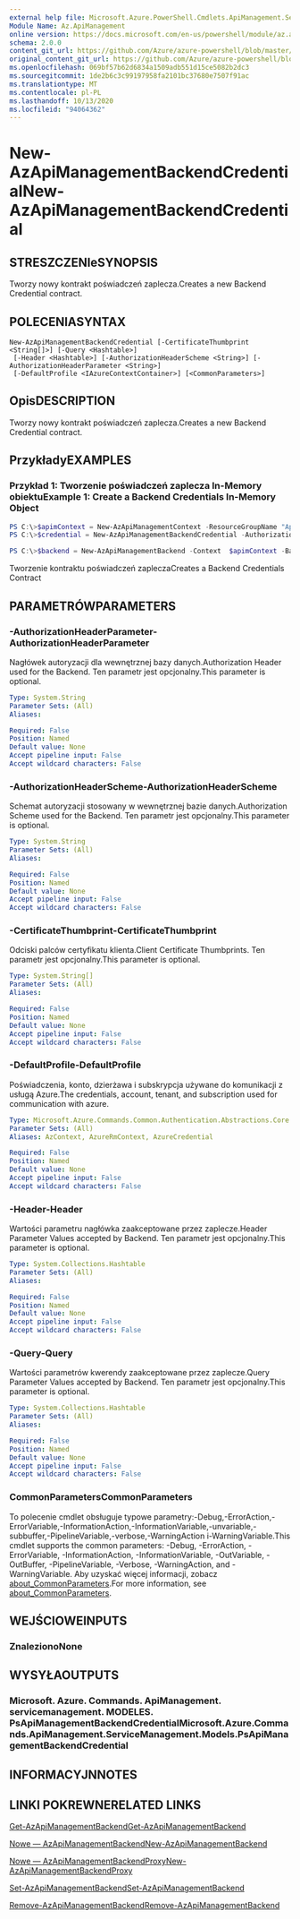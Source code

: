 ```yaml
---
external help file: Microsoft.Azure.PowerShell.Cmdlets.ApiManagement.ServiceManagement.dll-Help.xml
Module Name: Az.ApiManagement
online version: https://docs.microsoft.com/en-us/powershell/module/az.apimanagement/new-azapimanagementbackendcredential
schema: 2.0.0
content_git_url: https://github.com/Azure/azure-powershell/blob/master/src/ApiManagement/ApiManagement/help/New-AzApiManagementBackendCredential.md
original_content_git_url: https://github.com/Azure/azure-powershell/blob/master/src/ApiManagement/ApiManagement/help/New-AzApiManagementBackendCredential.md
ms.openlocfilehash: 069bf57b62d6834a1509adb551d15ce5082b2dc3
ms.sourcegitcommit: 1de2b6c3c99197958fa2101bc37680e7507f91ac
ms.translationtype: MT
ms.contentlocale: pl-PL
ms.lasthandoff: 10/13/2020
ms.locfileid: "94064362"
---
```

# <span data-ttu-id="efc1a-101">New-AzApiManagementBackendCredential</span><span class="sxs-lookup"><span data-stu-id="efc1a-101">New-AzApiManagementBackendCredential</span></span>

## <span data-ttu-id="efc1a-102">STRESZCZENIe</span><span class="sxs-lookup"><span data-stu-id="efc1a-102">SYNOPSIS</span></span>
<span data-ttu-id="efc1a-103">Tworzy nowy kontrakt poświadczeń zaplecza.</span><span class="sxs-lookup"><span data-stu-id="efc1a-103">Creates a new Backend Credential contract.</span></span>

## <span data-ttu-id="efc1a-104">POLECENIA</span><span class="sxs-lookup"><span data-stu-id="efc1a-104">SYNTAX</span></span>

```
New-AzApiManagementBackendCredential [-CertificateThumbprint <String[]>] [-Query <Hashtable>]
 [-Header <Hashtable>] [-AuthorizationHeaderScheme <String>] [-AuthorizationHeaderParameter <String>]
 [-DefaultProfile <IAzureContextContainer>] [<CommonParameters>]
```

## <span data-ttu-id="efc1a-105">Opis</span><span class="sxs-lookup"><span data-stu-id="efc1a-105">DESCRIPTION</span></span>
<span data-ttu-id="efc1a-106">Tworzy nowy kontrakt poświadczeń zaplecza.</span><span class="sxs-lookup"><span data-stu-id="efc1a-106">Creates a new Backend Credential contract.</span></span>

## <span data-ttu-id="efc1a-107">Przykłady</span><span class="sxs-lookup"><span data-stu-id="efc1a-107">EXAMPLES</span></span>

### <span data-ttu-id="efc1a-108">Przykład 1: Tworzenie poświadczeń zaplecza In-Memory obiektu</span><span class="sxs-lookup"><span data-stu-id="efc1a-108">Example 1: Create a Backend Credentials In-Memory Object</span></span>
```powershell
PS C:\>$apimContext = New-AzApiManagementContext -ResourceGroupName "Api-Default-WestUS" -ServiceName "contoso"
PS C:\>$credential = New-AzApiManagementBackendCredential -AuthorizationHeaderScheme basic -AuthorizationHeaderParameter opensesame -Query @{"sv" = @('xx', 'bb'); "sr" = @('cc')} -Header @{"x-my-1" = @('val1', 'val2')}

PS C:\>$backend = New-AzApiManagementBackend -Context  $apimContext -BackendId 123 -Url 'https://contoso.com/awesomeapi' -Protocol http -Title "first backend" -SkipCertificateChainValidation $true -Credential $credential -Description "my backend"
```

<span data-ttu-id="efc1a-109">Tworzenie kontraktu poświadczeń zaplecza</span><span class="sxs-lookup"><span data-stu-id="efc1a-109">Creates a Backend Credentials Contract</span></span>

## <span data-ttu-id="efc1a-110">PARAMETRÓW</span><span class="sxs-lookup"><span data-stu-id="efc1a-110">PARAMETERS</span></span>

### <span data-ttu-id="efc1a-111">-AuthorizationHeaderParameter</span><span class="sxs-lookup"><span data-stu-id="efc1a-111">-AuthorizationHeaderParameter</span></span>
<span data-ttu-id="efc1a-112">Nagłówek autoryzacji dla wewnętrznej bazy danych.</span><span class="sxs-lookup"><span data-stu-id="efc1a-112">Authorization Header used for the Backend.</span></span>
<span data-ttu-id="efc1a-113">Ten parametr jest opcjonalny.</span><span class="sxs-lookup"><span data-stu-id="efc1a-113">This parameter is optional.</span></span>

```yaml
Type: System.String
Parameter Sets: (All)
Aliases:

Required: False
Position: Named
Default value: None
Accept pipeline input: False
Accept wildcard characters: False
```

### <span data-ttu-id="efc1a-114">-AuthorizationHeaderScheme</span><span class="sxs-lookup"><span data-stu-id="efc1a-114">-AuthorizationHeaderScheme</span></span>
<span data-ttu-id="efc1a-115">Schemat autoryzacji stosowany w wewnętrznej bazie danych.</span><span class="sxs-lookup"><span data-stu-id="efc1a-115">Authorization Scheme used for the Backend.</span></span>
<span data-ttu-id="efc1a-116">Ten parametr jest opcjonalny.</span><span class="sxs-lookup"><span data-stu-id="efc1a-116">This parameter is optional.</span></span>

```yaml
Type: System.String
Parameter Sets: (All)
Aliases:

Required: False
Position: Named
Default value: None
Accept pipeline input: False
Accept wildcard characters: False
```

### <span data-ttu-id="efc1a-117">-CertificateThumbprint</span><span class="sxs-lookup"><span data-stu-id="efc1a-117">-CertificateThumbprint</span></span>
<span data-ttu-id="efc1a-118">Odciski palców certyfikatu klienta.</span><span class="sxs-lookup"><span data-stu-id="efc1a-118">Client Certificate Thumbprints.</span></span>
<span data-ttu-id="efc1a-119">Ten parametr jest opcjonalny.</span><span class="sxs-lookup"><span data-stu-id="efc1a-119">This parameter is optional.</span></span>

```yaml
Type: System.String[]
Parameter Sets: (All)
Aliases:

Required: False
Position: Named
Default value: None
Accept pipeline input: False
Accept wildcard characters: False
```

### <span data-ttu-id="efc1a-120">-DefaultProfile</span><span class="sxs-lookup"><span data-stu-id="efc1a-120">-DefaultProfile</span></span>
<span data-ttu-id="efc1a-121">Poświadczenia, konto, dzierżawa i subskrypcja używane do komunikacji z usługą Azure.</span><span class="sxs-lookup"><span data-stu-id="efc1a-121">The credentials, account, tenant, and subscription used for communication with azure.</span></span>

```yaml
Type: Microsoft.Azure.Commands.Common.Authentication.Abstractions.Core.IAzureContextContainer
Parameter Sets: (All)
Aliases: AzContext, AzureRmContext, AzureCredential

Required: False
Position: Named
Default value: None
Accept pipeline input: False
Accept wildcard characters: False
```

### <span data-ttu-id="efc1a-122">-Header</span><span class="sxs-lookup"><span data-stu-id="efc1a-122">-Header</span></span>
<span data-ttu-id="efc1a-123">Wartości parametru nagłówka zaakceptowane przez zaplecze.</span><span class="sxs-lookup"><span data-stu-id="efc1a-123">Header Parameter Values accepted by Backend.</span></span>
<span data-ttu-id="efc1a-124">Ten parametr jest opcjonalny.</span><span class="sxs-lookup"><span data-stu-id="efc1a-124">This parameter is optional.</span></span>

```yaml
Type: System.Collections.Hashtable
Parameter Sets: (All)
Aliases:

Required: False
Position: Named
Default value: None
Accept pipeline input: False
Accept wildcard characters: False
```

### <span data-ttu-id="efc1a-125">-Query</span><span class="sxs-lookup"><span data-stu-id="efc1a-125">-Query</span></span>
<span data-ttu-id="efc1a-126">Wartości parametrów kwerendy zaakceptowane przez zaplecze.</span><span class="sxs-lookup"><span data-stu-id="efc1a-126">Query Parameter Values accepted by Backend.</span></span>
<span data-ttu-id="efc1a-127">Ten parametr jest opcjonalny.</span><span class="sxs-lookup"><span data-stu-id="efc1a-127">This parameter is optional.</span></span>

```yaml
Type: System.Collections.Hashtable
Parameter Sets: (All)
Aliases:

Required: False
Position: Named
Default value: None
Accept pipeline input: False
Accept wildcard characters: False
```

### <span data-ttu-id="efc1a-128">CommonParameters</span><span class="sxs-lookup"><span data-stu-id="efc1a-128">CommonParameters</span></span>
<span data-ttu-id="efc1a-129">To polecenie cmdlet obsługuje typowe parametry:-Debug,-ErrorAction,-ErrorVariable,-InformationAction,-InformationVariable,-unvariable,-subbuffer,-PipelineVariable,-verbose,-WarningAction i-WarningVariable.</span><span class="sxs-lookup"><span data-stu-id="efc1a-129">This cmdlet supports the common parameters: -Debug, -ErrorAction, -ErrorVariable, -InformationAction, -InformationVariable, -OutVariable, -OutBuffer, -PipelineVariable, -Verbose, -WarningAction, and -WarningVariable.</span></span> <span data-ttu-id="efc1a-130">Aby uzyskać więcej informacji, zobacz [about_CommonParameters](http://go.microsoft.com/fwlink/?LinkID=113216).</span><span class="sxs-lookup"><span data-stu-id="efc1a-130">For more information, see [about_CommonParameters](http://go.microsoft.com/fwlink/?LinkID=113216).</span></span>

## <span data-ttu-id="efc1a-131">WEJŚCIOWE</span><span class="sxs-lookup"><span data-stu-id="efc1a-131">INPUTS</span></span>

### <span data-ttu-id="efc1a-132">Znaleziono</span><span class="sxs-lookup"><span data-stu-id="efc1a-132">None</span></span>

## <span data-ttu-id="efc1a-133">WYSYŁA</span><span class="sxs-lookup"><span data-stu-id="efc1a-133">OUTPUTS</span></span>

### <span data-ttu-id="efc1a-134">Microsoft. Azure. Commands. ApiManagement. servicemanagement. MODELES. PsApiManagementBackendCredential</span><span class="sxs-lookup"><span data-stu-id="efc1a-134">Microsoft.Azure.Commands.ApiManagement.ServiceManagement.Models.PsApiManagementBackendCredential</span></span>

## <span data-ttu-id="efc1a-135">INFORMACYJN</span><span class="sxs-lookup"><span data-stu-id="efc1a-135">NOTES</span></span>

## <span data-ttu-id="efc1a-136">LINKI POKREWNE</span><span class="sxs-lookup"><span data-stu-id="efc1a-136">RELATED LINKS</span></span>

[<span data-ttu-id="efc1a-137">Get-AzApiManagementBackend</span><span class="sxs-lookup"><span data-stu-id="efc1a-137">Get-AzApiManagementBackend</span></span>](./Get-AzApiManagementBackend.md)

[<span data-ttu-id="efc1a-138">Nowe — AzApiManagementBackend</span><span class="sxs-lookup"><span data-stu-id="efc1a-138">New-AzApiManagementBackend</span></span>](./New-AzApiManagementBackend.md)

[<span data-ttu-id="efc1a-139">Nowe — AzApiManagementBackendProxy</span><span class="sxs-lookup"><span data-stu-id="efc1a-139">New-AzApiManagementBackendProxy</span></span>](./New-AzApiManagementBackendProxy.md)

[<span data-ttu-id="efc1a-140">Set-AzApiManagementBackend</span><span class="sxs-lookup"><span data-stu-id="efc1a-140">Set-AzApiManagementBackend</span></span>](./Set-AzApiManagementBackend.md)

[<span data-ttu-id="efc1a-141">Remove-AzApiManagementBackend</span><span class="sxs-lookup"><span data-stu-id="efc1a-141">Remove-AzApiManagementBackend</span></span>](./Remove-AzApiManagementBackend.md)
